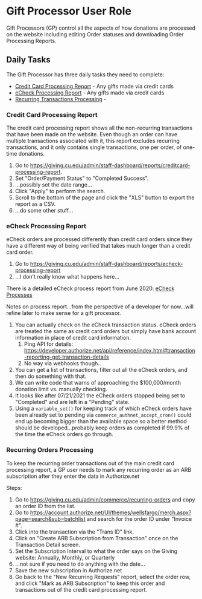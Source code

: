 # Gift Processor User Role

Gift Processors (GP) control all the aspects of how donations are processed on the website including editing Order 
statuses and downloading Order Processing Reports.

## Daily Tasks

The Gift Processor has three daily tasks they need to complete:

- [Credit Card Processing Report](#credit-card-processing-report) - Any gifts made via credit cards
- [eCheck Processing Report](#echeck-processing-report) - Any gifts made via credit cards
- [Recurring Transactions Processing](#recurring-orders-processing) - 

### Credit Card Processing Report

The credit card processing report shows all the non-recurring transactions that have been made on the website. Even 
though an order can have multiple transactions associated with it, this report excludes recurring transactions, and 
it only contains single transactions, one per order, of one-time donations.

1. Go to https://giving.cu.edu/admin/staff-dashboard/reports/creditcard-processing-report.
2. Set "Order/Payment Status" to "Completed Success".
3. ...possibly set the date range...
4. Click "Apply" to perform the search.
5. Scroll to the bottom of the page and click the "XLS" button to export the report as a CSV.
6. ...do some other stuff...

### eCheck Processing Report

eCheck orders are processed differently than credit card orders since they have a different way of being verified 
that takes much longer than a credit card order.

1. Go to https://giving.cu.edu/admin/staff-dashboard/reports/echeck-processing-report
2. ...I don't really know what happens here...

There is a detailed eCheck process report from June 2020: [eCheck Processes](echeck-process-06-2020.pdf)

Notes on process report...from the perspective of a developer for now...will refine later to make sense for a gift 
processor.

1. You can actually check on the eCheck transaction status. eCheck orders are treated the same as credit card orders 
   but simply have bank account information in place of credit card information.
   1. Ping API for details: https://developer.authorize.net/api/reference/index.html#transaction-reporting-get-transaction-details
   2. No way via webhooks though..
2. You can get a list of transactions, filter out all the eCheck orders, and then do something with that.
3. We can write code that warns of approaching the $100,000/month donation limit vs. manually checking.
4. It looks like after 07/21/2021 the eCheck orders stopped being set to "Completed" and are left in a "Pending" state.
5. Using a `variable_set()` for keeping track of which eCheck orders have been already set to pending via 
   `commerce_authnet_accept_cron()` could end up becoming bigger than the available space so a better method should 
   be developed...probably keep orders as completed if 99.9% of the time the eCheck orders go through.

### Recurring Orders Processing

To keep the recurring order transactions out of the main credit card processing report, a GP user needs to mark any 
recurring order as an ARB subscription after they enter the data in Authorize.net

Steps:
1. Go to https://giving.cu.edu/admin/commerce/recurring-orders and copy an order ID from the list.
2. Go to https://account.authorize.net/UI/themes/wellsfargo/merch.aspx?page=search&sub=batchlist and search for the 
   order ID under "Invoice #".
3. Click into the transaction via the "Trans ID" link.
4. Click on "Create ARB Subscription from Transaction" once on the Transaction Detail screen. 
5. Set the Subscription Interval to what the order says on the Giving website: Annually, Monthly, or Quarterly
6. ...not sure if you need to do anything with the date...
7. Save the new subscription in Authorize.net
8. Go back to the "New Recurring Requests" report, select the order row, and click "Mark as ARB Subscription" to 
   keep this order and transactions out of the credit card processing report.

